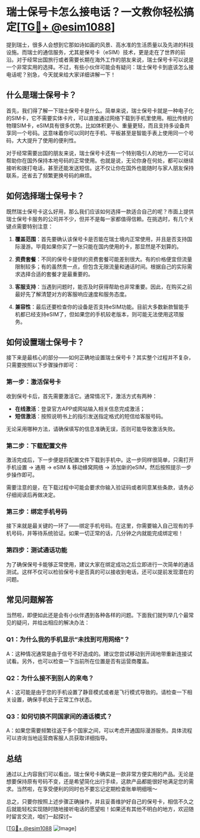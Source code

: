 # 瑞士保号卡怎么接电话？一文教你轻松搞定[[TG💪+ @esim1088](https://t.me/s/esim1088)]

提到瑞士，很多人会想到它那如诗如画的风景、高水准的生活质量以及先进的科技设施。而瑞士的通信服务，尤其是保号卡（eSIM）技术，更是走在了世界的前沿。对于经常出国旅行或者需要长期在海外工作的朋友来说，瑞士保号卡可以说是一个非常实用的选择。不过，有些小伙伴可能会有疑问：瑞士保号卡到底该怎么接电话呢？别急，今天就来给大家详细讲解一下！

## 什么是瑞士保号卡？

首先，我们得了解一下瑞士保号卡是什么。简单来说，瑞士保号卡就是一种电子化的SIM卡，它不需要实体卡片，可以直接通过网络下载到手机里使用。相比传统的物理SIM卡，eSIM具有很多优势。比如体积更小、重量更轻，而且支持多设备共享同一个号码。这意味着你可以同时在手机、平板甚至是智能手表上使用同一个号码，大大提升了使用的便利性。

对于经常需要出国的朋友来说，瑞士保号卡还有一个特别吸引人的地方——它可以帮助你在国外保持本地号码的正常使用。也就是说，无论你身在何处，都可以继续接听和拨打电话，甚至还能发送短信。这不仅让你在国外也能随时与家人朋友保持联系，还省去了频繁更换号码的麻烦。

## 如何选择瑞士保号卡？

既然瑞士保号卡这么好用，那么我们应该如何选择一款适合自己的呢？市面上提供瑞士保号卡服务的公司并不少，但并不是每一家都值得信赖。在挑选时，有几个关键点需要特别注意：

1. **覆盖范围**：首先要确认该保号卡是否能在瑞士境内正常使用，并且是否支持国际漫游。毕竟如果你买了一张只能在国内使用的卡，那显然是不划算的。
   
2. **资费套餐**：不同的保号卡提供的资费套餐可能差别很大。有的价格便宜但流量限制较多；有的虽然贵一点，但包含无限流量和通话时间。根据自己的实际需求选择合适的套餐才是最重要的。

3. **客服支持**：当遇到问题时，能否及时获得帮助也非常重要。因此，在购买之前最好先了解清楚对方的客服响应速度和服务态度。

4. **兼容性**：最后还要检查你的设备是否支持eSIM功能。目前大多数新款智能手机都已经支持eSIM了，但如果您的手机较老版本，则可能无法使用这项服务。

## 如何设置瑞士保号卡？

接下来是最核心的部分——如何正确地设置瑞士保号卡？其实整个过程并不复杂，只需要按照以下步骤操作即可：

### 第一步：激活保号卡

收到保号卡后，首先需要激活它。通常情况下，激活方式有两种：
- **在线激活**：登录官方APP或网站输入相关信息完成激活；
- **短信激活**：按照说明书上的指引发送指定格式的短信给客服号码。

无论采用哪种方法，请确保填写的信息准确无误，否则可能导致激活失败。

### 第二步：下载配置文件

激活完成后，下一步便是将配置文件下载到手机中。这一步同样很简单，只需打开手机设置 -> 通用 -> eSIM & 移动蜂窝网络 -> 添加新的eSIM，然后按照提示一步步操作即可。

需要注意的是，在下载过程中可能会要求你输入验证码或者同意某些条款，请务必仔细阅读后再做决定。

### 第三步：绑定手机号码

接下来就是最关键的一环了——绑定手机号码。在这里，你需要输入自己现有的手机号码，并等待系统验证。如果一切正常的话，几分钟之内就能完成绑定啦！

### 第四步：测试通话功能

为了确保保号卡能够正常使用，建议大家在绑定成功之后立即进行一次简单的通话测试。这样不仅可以检验保号卡是否真的可以接收到电话，还可以提前发现潜在的问题。

## 常见问题解答

当然啦，即便如此还是会有小伙伴遇到各种各样的问题。下面我们就列举几个最常见的疑问，并给出相应的解决办法：

### Q1：为什么我的手机显示“未找到可用网络”？

A：这种情况通常是由于信号不好造成的。建议您尝试移动到开阔地带重新连接试试看。另外，也可以检查一下当前所在位置是否有运营商覆盖。

### Q2：为什么接不到别人的来电？

A：这可能是由于您的手机设置了静音模式或者是飞行模式导致的。请检查一下相关设置，确保手机处于正常工作状态。

### Q3：如何切换不同国家间的通话模式？

A：如果您需要频繁往返于多个国家之间，可以考虑开通国际漫游服务。具体流程可以咨询当地运营商客服人员获取详细指导。

## 总结

通过以上内容我们可以看出，瑞士保号卡确实是一款非常方便实用的产品。无论是想要保持原有号码不变，还是希望简化出行手续，这款产品都能很好地满足您的需求。当然啦，在享受便利的同时也不要忘记定期检查账单明细哦～

总之，只要你按照上述步骤正确操作，并且妥善维护好自己的保号卡，相信不久之后就能轻松实现随时随地接听电话的愿望啦！如果还有其他不明白的地方，欢迎随时留言交流，咱们一起探讨~

[[TG💪+ @esim1088](https://t.me/s/esim1088) ![Image](https://i.postimg.cc/4NQfJmqS/Snipaste-2025-05-13-00-14-12.png)]